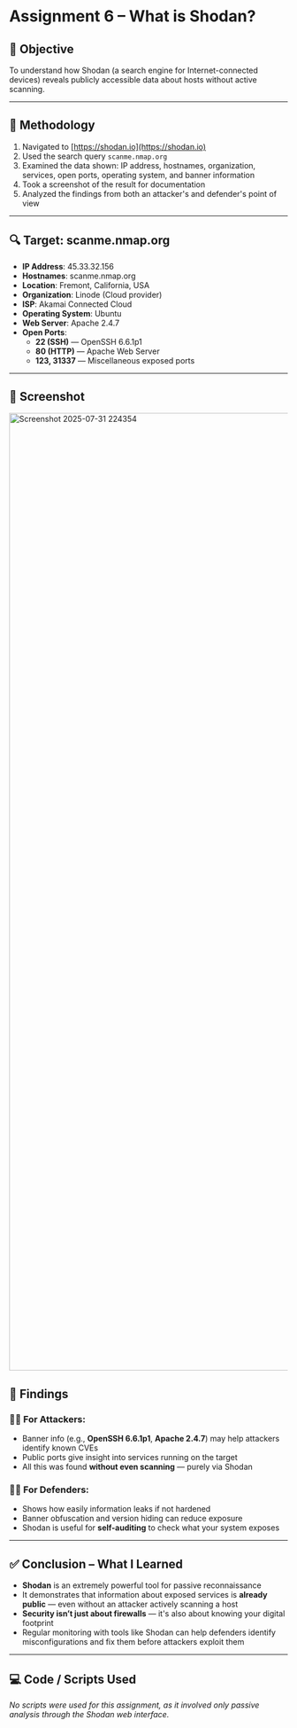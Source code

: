 # Assignment 6 – What is Shodan?

## 🎯 Objective
To understand how Shodan (a search engine for Internet-connected devices) reveals publicly accessible data about hosts without active scanning.

---

## 🧪 Methodology

1. Navigated to [https://shodan.io](https://shodan.io)
2. Used the search query `scanme.nmap.org`
3. Examined the data shown: IP address, hostnames, organization, services, open ports, operating system, and banner information
4. Took a screenshot of the result for documentation
5. Analyzed the findings from both an attacker's and defender's point of view

---

## 🔍 Target: scanme.nmap.org

- **IP Address**: 45.33.32.156  
- **Hostnames**: scanme.nmap.org  
- **Location**: Fremont, California, USA  
- **Organization**: Linode (Cloud provider)  
- **ISP**: Akamai Connected Cloud  
- **Operating System**: Ubuntu  
- **Web Server**: Apache 2.4.7  
- **Open Ports**:
  - **22 (SSH)** — OpenSSH 6.6.1p1
  - **80 (HTTP)** — Apache Web Server
  - **123, 31337** — Miscellaneous exposed ports

---

## 📸 Screenshot



<img width="2874" height="1728" alt="Screenshot 2025-07-31 224354" src="https://github.com/user-attachments/assets/a9333107-2b5f-4b06-b76e-79e76b089e94" />


## 🔎 Findings

### 👨‍💻 For Attackers:
- Banner info (e.g., **OpenSSH 6.6.1p1**, **Apache 2.4.7**) may help attackers identify known CVEs
- Public ports give insight into services running on the target
- All this was found **without even scanning** — purely via Shodan

### 🧑‍💼 For Defenders:
- Shows how easily information leaks if not hardened
- Banner obfuscation and version hiding can reduce exposure
- Shodan is useful for **self-auditing** to check what your system exposes

---

## ✅ Conclusion – What I Learned

- **Shodan** is an extremely powerful tool for passive reconnaissance
- It demonstrates that information about exposed services is **already public** — even without an attacker actively scanning a host
- **Security isn’t just about firewalls** — it's also about knowing your digital footprint
- Regular monitoring with tools like Shodan can help defenders identify misconfigurations and fix them before attackers exploit them

---

## 💻 Code / Scripts Used

_No scripts were used for this assignment, as it involved only passive analysis through the Shodan web interface._

